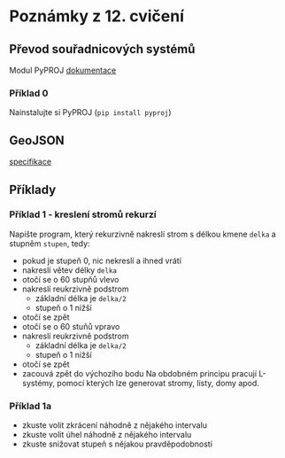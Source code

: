 # Poznámky z 12. cvičení

## Převod souřadnicových systémů
Modul PyPROJ [dokumentace](https://pyproj4.github.io/pyproj/stable/examples.html)

### Příklad 0
Nainstalujte si PyPROJ (`pip install pyproj`)

## GeoJSON
[specifikace](https://tools.ietf.org/html/rfc7946)

## Příklady 
### Příklad 1 - kreslení stromů rekurzí
Napište program, který rekurzivně nakreslí strom s délkou kmene `delka` a stupněm `stupen`, tedy:
 - pokud je stupeň 0, nic nekreslí a ihned vrátí
 - nakreslí větev délky `delka`
 - otočí se o 60 stupňů vlevo
 - nakreslí reukrzivně podstrom
     - základní délka je `delka/2`
     - stupeň o 1 nižší
 - otočí se zpět
 - otočí se o 60 stuňů vpravo
 - nakreslí reukrzivně podstrom
     - základní délka je `delka/2`
     - stupeň o 1 nižší
 - otočí se zpět
 - zacouvá zpět do výchozího bodu
 Na obdobném principu pracují L-systémy, pomocí kterých lze generovat stromy, listy, domy apod.
 
 ### Příklad 1a
  - zkuste volit zkrácení náhodně z nějakého intervalu
  - zkuste volit úhel náhodně z nějakého intervalu
  - zkuste snižovat stupeň s nějakou pravděpodobností
